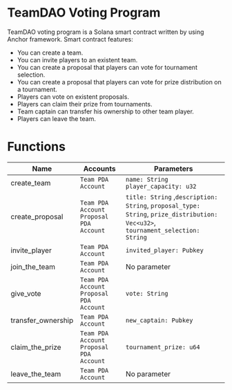 # TeamDAO Voting Program

TeamDAO voting program is a Solana smart contract written by using Anchor framework.
Smart contract features:

-   You can create a team.
-   You can invite players to an existent team.
-   You can create a proposal that players can vote for tournament selection.
-   You can create a proposal that players can vote for prize distribution on a tournament.
-   Players can vote on existent proposals.
-   Players can claim their prize from tournaments.
-   Team captain can transfer his ownership to other team player.
-   Players can leave the team.

# Functions

| Name               | Accounts                                  | Parameters                                                                                                                      |
| ------------------ | ----------------------------------------- | ------------------------------------------------------------------------------------------------------------------------------- |
| create_team        | `Team PDA Account`                        | `name: String` `player_capacity: u32`                                                                                           |
| create_proposal    | `Team PDA Account` `Proposal PDA Account` | `title: String` ,`description: String`, `proposal_type: String`, `prize_distribution: Vec<u32>`, `tournament_selection: String` |
| invite_player      | `Team PDA Account`                        | `invited_player: Pubkey`                                                                                                        |
| join_the_team      | `Team PDA Account`                        | No parameter                                                                                                                    |
| give_vote          | `Team PDA Account` `Proposal PDA Account` | `vote: String`                                                                                                                  |
| transfer_ownership | `Team PDA Account`                        | `new_captain: Pubkey`                                                                                                           |
| claim_the_prize    | `Team PDA Account` `Proposal PDA Account` | `tournament_prize: u64`                                                                                                         |
| leave_the_team     | `Team PDA Account`                        | No parameter                                                                                                                    |

